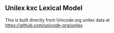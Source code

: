 Unilex kxc Lexical Model
----------------------

This is built directly from Unicode.org unilex data at
https://github.com/unicode-org/unilex
